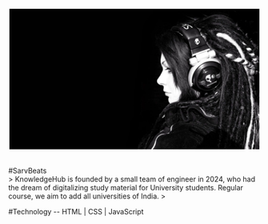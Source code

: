 <p align="center">
  <img src="bg.jpg" width="500"/>
</p></br>
#SarvBeats </br>
> KnowledgeHub is founded by a small team of engineer in 2024, who had the dream of digitalizing study material for University students. Regular course, we aim to add all universities of India.
>


#Technology -- HTML | CSS | JavaScript

